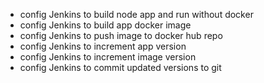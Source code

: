 - config Jenkins to build node app and run without docker
- config Jenkins to build app docker image
- config Jenkins to push image to docker hub repo
- config Jenkins to increment app version
- config Jenkins to increment image version
- config Jenkins to commit updated versions to git